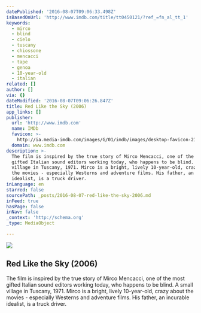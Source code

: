 ```yaml
---
datePublished: '2016-08-07T09:06:33.498Z'
isBasedOnUrl: 'http://www.imdb.com/title/tt0450121/?ref_=fn_al_tt_1'
keywords:
  - mirco
  - blind
  - cielo
  - tuscany
  - chiossone
  - mencacci
  - tape
  - genoa
  - 10-year-old
  - italian
related: []
author: []
via: {}
dateModified: '2016-08-07T09:06:26.847Z'
title: Red Like the Sky (2006)
app_links: []
publisher:
  url: 'http://www.imdb.com'
  name: IMDb
  favicon: >-
    http://ia.media-imdb.com/images/G/01/imdb/images/desktop-favicon-2165806970._CB282524575_.ico
  domain: www.imdb.com
description: >-
  The film is inspired by the true story of Mirco Mencacci, one of the most
  gifted Italian sound editors working today, who happens to be blind. A small
  village in Tuscany, 1971. Mirco is a bright, lively 10-year-old, crazy about
  the movies - especially Westerns and adventure films. His father, an incurable
  idealist, is a truck driver.
inLanguage: en
starred: false
sourcePath: _posts/2016-08-07-red-like-the-sky-2006.md
inFeed: true
hasPage: false
inNav: false
_context: 'http://schema.org'
_type: MediaObject

---
```

<article style=""><img src="http://ia.media-imdb.com/images/M/MV5BMTE0MDQ2NDExNjdeQTJeQWpwZ15BbWU4MDkwNzg1ODcx._V1_UY1200_CR113,0,630,1200_AL_.jpg" /><h1>Red Like the Sky (2006)</h1><p>The film is inspired by the true story of Mirco Mencacci, one of the most gifted Italian sound editors working today, who happens to be blind. A small village in Tuscany, 1971. Mirco is a bright, lively 10-year-old, crazy about the movies - especially Westerns and adventure films. His father, an incurable idealist, is a truck driver.</p></article>